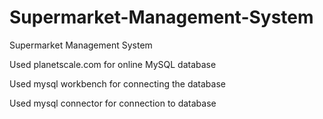 # Supermarket-Management-System
Supermarket Management System

Used planetscale.com for online MySQL database

Used mysql workbench for connecting the database

Used mysql connector for connection to database
